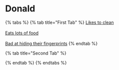 # Donald

{% tabs %}
{% tab title="First Tab" %}
[Likes to clean](https://armless-detective-wiki-1.gitbook.io/armless-detective-wiki/clues/clues/likestoclean)\
\
[Eats lots of food](https://armless-detective-wiki-1.gitbook.io/armless-detective-wiki/clues/clues/eatslotsoffood)\
\
[Bad at hiding their fingerprints](https://app.gitbook.com/o/BuxDO4m0m00UAPnh8QIy/s/jLVzGtSyO9ofVQ62bOYw/~/changes/1/clues/clues/badathidingtheirfingerprints)
{% endtab %}

{% tab title="Second Tab" %}

{% endtab %}
{% endtabs %}
